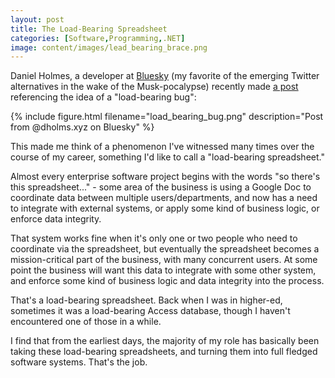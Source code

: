 ```yaml
---
layout: post
title: The Load-Bearing Spreadsheet
categories: [Software,Programming,.NET]
image: content/images/lead_bearing_brace.png
---
```


Daniel Holmes, a developer at [Bluesky](https://bsky.app) (my favorite of the emerging Twitter alternatives in the wake of the Musk-pocalypse) recently made [a post](https://bsky.app/profile/dholms.xyz/post/3k67i2ehemv2n) referencing the idea of a "load-bearing bug":

{% include figure.html filename="load_bearing_bug.png" description="Post from @dholms.xyz on Bluesky" %}

This made me think of a phenomenon I've witnessed many times over the course of my career, something I'd like to call a "load-bearing spreadsheet."

Almost every enterprise software project begins with the words "so there's this spreadsheet..." - some area of the business is using a Google Doc to coordinate data between multiple users/departments, and now has a need to integrate with external systems, or apply some kind of business logic, or enforce data integrity.

That system works fine when it's only one or two people who need to coordinate via the spreadsheet, but eventually the spreadsheet becomes a mission-critical part of the business, with many concurrent users. At some point the business will want this data to integrate with some other system, and enforce some kind of business logic and data integrity into the process.

That's a load-bearing spreadsheet. Back when I was in higher-ed, sometimes it was a load-bearing Access database, though I haven't encountered one of those in a while.

I find that from the earliest days, the majority of my role has basically been taking these load-bearing spreadsheets, and turning them into full fledged software systems. That's the job.
